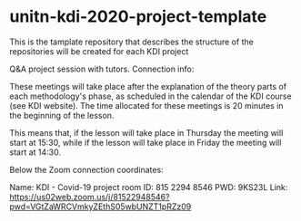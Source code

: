 # unitn-kdi-2020-project-template
This is the tamplate repository that describes the structure of the repositories will be created for each KDI project




Q&A project session with tutors.
Connection info:

These meetings will take place after the explanation of the theory parts of each methodology's phase, as scheduled in the calendar of the KDI course (see KDI website). The time allocated for these meetings is 20 minutes in the beginning of the lesson.

This means that, if the lesson will take place in Thursday the meeting will start at 15:30, 
while if the lesson will take place in Friday the meeting will start at 14:30.

Below the Zoom connection coordinates:

Name: KDI - Covid-19 project room
ID: 815 2294 8546 
PWD: 9KS23L
Link: https://us02web.zoom.us/j/81522948546?pwd=VGtZaWRCVmkyZEthS05wbUNZT1pRZz09

